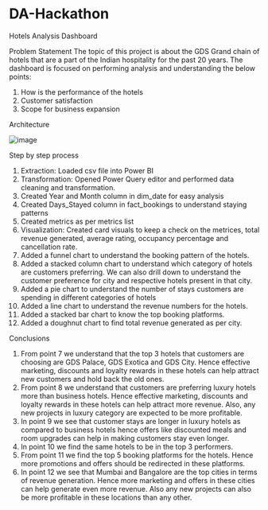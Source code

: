 # DA-Hackathon


Hotels Analysis Dashboard

Problem Statement
The topic of this project is about the GDS Grand chain of hotels that are a part of the Indian hospitality for the past 20 years. The dashboard is focused on performing analysis and understanding the below points:
1.	How is the performance of the hotels
2.	Customer satisfaction
3.	Scope for business expansion

Architecture





![image](https://github.com/MNayanika/DA-Hackathon/assets/164651556/89e6ce85-22e3-443b-8472-0c39f98836b9)



Step by step process
1.	Extraction: Loaded csv file into Power BI
2.	Transformation: Opened Power Query editor and performed data cleaning and transformation.
3.	Created Year and Month column in dim_date for easy analysis
4.	Created Days_Stayed column in fact_bookings to understand staying patterns
5.	Created metrics as per metrics list
6.	Visualization: Created card visuals to keep a check on the metrices, total revenue generated, average rating, occupancy percentage and cancellation rate.
7.	Added a funnel chart to understand the booking pattern of the hotels.
8.	Added a stacked column chart to understand which category of hotels are customers preferring. We can also drill down to understand the customer preference for city and respective hotels present in that city.
9.	Added a pie chart to understand the number of stays customers are spending in different categories of hotels
10.	Added a line chart to understand the revenue numbers for the hotels.
11.	Added a stacked bar chart to know the top booking platforms.
12.	Added a doughnut chart to find total revenue generated as per city.

Conclusions
1.	From point 7 we understand that the top 3 hotels that customers are choosing are GDS Palace, GDS Exotica and GDS City. Hence effective marketing, discounts and loyalty rewards in these hotels can help attract new customers and hold back the old ones.
2.	From point 8 we understand that customers are preferring luxury hotels more than business hotels. Hence effective marketing, discounts and loyalty rewards in these hotels can help attract more revenue. Also, any new projects in luxury category are expected to be more profitable.
3.	In point 9 we see that customer stays are longer in luxury hotels as compared to business hotels hence offers like discounted meals and room upgrades can help in making customers stay even longer.
4.	In point 10 we find the same hotels to be in the top 3 performers. 
5.	From point 11 we find the top 5 booking platforms for the hotels. Hence more promotions and offers should be redirected in these platforms.
6.	In point 12 we see that Mumbai and Bangalore are the top cities in terms of revenue generation. Hence more marketing and offers in these cities can help generate even more revenue. Also any new projects can also be more profitable in these locations than any other.
